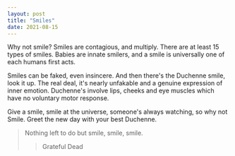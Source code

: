 ```yaml
---
layout: post
title: "Smiles"
date: 2021-08-15 
---
```


Why not smile? Smiles are contagious, and multiply. There are at least 15 types of smiles. Babies are innate smilers, and a smile is  universally one of each humans first acts.


Smiles can be faked, even insincere. And then there's the Duchenne smile, look it up. The real deal, it's nearly unfakable and a genuine expression of inner emotion. Duchenne's involve lips, cheeks and eye muscles which have no voluntary motor response.

Give a smile, smile at the universe, someone's always watching, so why not Smile. Greet the new day with your best Duchenne. 

>Nothing left to do but smile, smile, smile.
>>Grateful Dead


